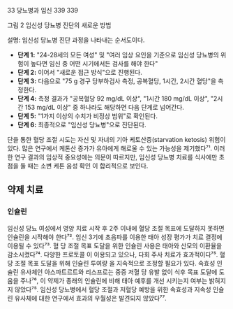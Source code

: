 33 당뇨병과 임신 339
<PAGE>339

그림 2 임신성 당뇨병 진단의 새로운 방법

설명: 임신성 당뇨병 진단 과정을 나타내는 순서도이다.
*   **단계 1:** "24-28세의 모든 여성" 및 "여러 임상 요인을 기준으로 임신성 당뇨병의 위험이 높다면 임신 중 어떤 시기에서든 검사를 해야 한다"
*   **단계 2:** 이어서 "새로운 접근 방식"으로 진행된다.
*   **단계 3:** 다음으로 "75 g 경구 당부하검사 측정, 공복혈당, 1시간, 2시간 혈당"을 측정한다.
*   **단계 4:** 측정 결과가 "공복혈당 92 mg/dL 이상", "1시간 180 mg/dL 이상", "2시간 153 mg/dL 이상" 중 하나라도 해당하면 다음 단계로 넘어간다.
*   **단계 5:** "1가지 이상의 수치가 비정상 범위"로 확인된다.
*   **단계 6:** 최종적으로 "임신성 당뇨병"으로 진단된다.

단을 통한 혈당 조절 시도는 자신 및 자녀의 기아 케토산증(starvation ketosis) 위험이 있다. 많은 연구에서 케톤산 증가가 유아에게 해로울 수 있는 가능성을 제기했다⁷¹. 이러한 연구 결과의 임상적 중요성에는 의문이 따르지만, 임신성 당뇨병 치료를 식사에만 초점을 둘 때는 소변 케톤 음성 확인 이 합리적으로 보인다.

## 약제 치료
### 인슐린
임신성 당뇨 여성에서 영양 치료 시작 후 2주 이내에 혈당 조절 목표에 도달하지 못하면 인슐린을 시작해야 한다⁷². 임신 3기에 초음파를 이용한 태아 성장 평가가 치료 결정에 이용될 수 있다⁷³. 혈 당 조절 목표 도달을 위한 인슐린 사용은 태아와 산모의 이환율을 감소시켰다⁷⁴. 다양한 프로토콜 이 이용되고 있으나, 다회 주사 치료가 효과적이다⁷⁵. 혈당 조절 목표 도달을 위해 인슐린 투여량 을 지속적으로 조정할 필요가 있다. 속효성 인슐린 유사체인 아스파트르트와 리스프로는 중증 저혈 당 유발 없이 식후 목표 도달에 도움을 주나⁷⁶, 이 약제가 종래의 인슐린에 비해 태아 예후를 개선 시키는지 여부는 밝혀지지 않았다⁷⁵. 임신성 당뇨병에서 혈당 조절과 저혈당 예방을 위한 속효성과 지속성 인슐린 유사체에 대한 연구에서 효과의 우월성은 발견되지 않았다⁷⁷.